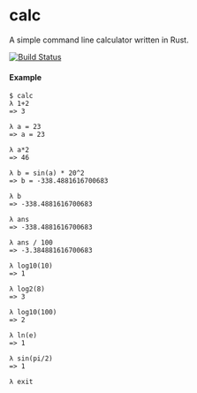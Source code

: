 # calc

A simple command line calculator written in Rust.

[![Build Status](https://travis-ci.org/darshanparajuli/calc.svg?branch=master)](https://travis-ci.org/darshanparajuli/calc)

#### Example
```
$ calc
λ 1+2
=> 3

λ a = 23
=> a = 23

λ a*2
=> 46

λ b = sin(a) * 20^2
=> b = -338.4881616700683

λ b
=> -338.4881616700683

λ ans
=> -338.4881616700683

λ ans / 100
=> -3.384881616700683

λ log10(10)
=> 1

λ log2(8)
=> 3

λ log10(100)
=> 2

λ ln(e)
=> 1

λ sin(pi/2)
=> 1

λ exit
```
